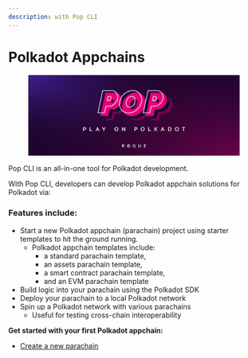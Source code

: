 ```yaml
---
description: with Pop CLI
---
```


# Polkadot Appchains

<figure><img src=".gitbook/assets/image.png" alt=""><figcaption></figcaption></figure>

Pop CLI is an all-in-one tool for Polkadot development.

With Pop CLI, developers can develop Polkadot appchain solutions for Polkadot via:

### Features include:

* Start a new Polkadot appchain (parachain) project using starter templates to hit the ground running.
  * Polkadot appchain templates include:&#x20;
    * a standard parachain template,&#x20;
    * an assets parachain template,&#x20;
    * a smart contract parachain template,&#x20;
    * and an EVM parachain template
* Build logic into your parachain using the Polkadot SDK&#x20;
* Deploy your parachain to a local Polkadot network
* Spin up a Polkadot network with various parachains
  * Useful for testing cross-chain interoperability

**Get started with your first Polkadot appchain:**

* [Create a new parachain](appchains/create-a-new-parachain/)
